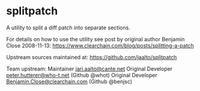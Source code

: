 splitpatch
==========

A utility to split a diff patch into separate sections.

For details on how to use the utility see post by
original author Benjamin Close 2008-11-13:
https://www.clearchain.com/blog/posts/splitting-a-patch

Upstream sources maintained at:
https://github.com/jaalto/splitpatch

Team upstream:
Maintainer <jari.aalto@cante.net>
Original Developer <peter.hutterer@who-t.net> (Github @whot)
Original Developer <Benjamin.Close@clearchain.com> (Github @benjsc)
